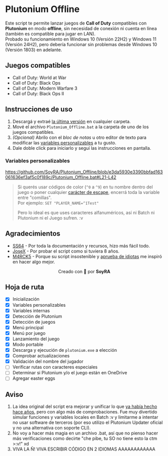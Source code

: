 # Plutonium Offline
Este script te permite lanzar juegos de **Call of Duty** compatibles con **Plutonium** en modo **offline**, sin necesidad de conexión ni cuenta en línea (también es compatible para jugar en LAN).\
Probado su funcionamiento en Windows 10 (Versión 22H2) y Windows 11 (Versión 24H2), pero debería funcionar sin problemas desde Windows 10 (Versión 1803) en adelante.

## Juegos compatibles
- Call of Duty: World at War
- Call of Duty: Black Ops
- Call of Duty: Modern Warfare 3
- Call of Duty: Black Ops II

## Instrucciones de uso
1. Descargá y extraé [la última versión](https://github.com/SoyRA/Plutonium_Offline/archive/refs/heads/main.zip) en cualquier carpeta.
2. Mové el archivo `Plutonium_Offline.bat` a la carpeta de uno de los juegos compatibles.
3. *(Opcional)* Abrilo con el *bloc de notas* u otro editor de texto para modificar las [variables personalizables](#variables-personalizables) a tu gusto.
4. Dale doble click para iniciarlo y seguí las instrucciones en pantalla.

### Variables personalizables
https://github.com/SoyRA/Plutonium_Offline/blob/e3da5930e3390bbfad163061636ef3af5c0f189c/Plutonium_Offline.bat#L21-L42

> Si querés usar códigos de color (`^0` a `^9`) en tu nombre dentro del juego o poner cualquier [carácter de escape](https://ss64.com/nt/syntax-esc.html), encerrá toda la variable entre "comillas".\
> Por ejemplo: `SET "PLAYER_NAME=^1Test"`
>
> Pero lo ideal es que uses caracteres alfanuméricos, así ni Batch ni Plutonium ni el Juego sufren. :v

## Agradecimientos
- [SS64](https://ss64.com/nt/) - Por toda la documentación y recursos, hizo más fácil todo.
- [JoseX](https://github.com/JoseX-cl) - Por probar el script como si tuviera 8 años.
- [M4RCK5](https://github.com/M4RCK5) - Porque su script insostenible y [aprueba de idiotas](https://discord.com/channels/290238678352134145/940996951585988628/1375884787289554954) me inspiró en hacer algo mejor.

<p align="center">Creado con &#x1F92C; por <strong>SoyRA</strong></p>

## Hoja de ruta
- [X] Inicialización
- [X] Variables personalizables
- [X] Variables internas
- [X] Detección de Plutonium
- [X] Detección de juegos
- [X] Menú principal
- [X] Menú por juego
- [X] Lanzamiento del juego
- [X] Modo portable
- [X] Descarga y ejecución de `plutonium.exe` a elección
- [X] Comprobar actualizaciones
- [X] Validación del nombre del jugador
- [ ] Verificar rutas con caracteres especiales
- [ ] Determinar si Plutonium y/o el juego están en OneDrive
- [ ] Agregar easter eggs

## Aviso
1. La idea original del script era mejorar y unificar lo que [ya había hecho hace años](https://github.com/SoyRA/PlutoT6/blob/master/PlutoT6/PU.bat), pero con algo más de comprobaciones. Fue muy divertido simular funciones y variables locales en Batch :v y limitarme a intentar no usar software de terceros (por eso utilizo el Plutonium Updater oficial y no una alternativa con soporte CLI).
2. No voy a hacer más magia en un archivo .bat, así que no pienso hacer más verificaciones como decirte "che pibe, tu SO no tiene esto la ctm >:v!" xd
3. VIVA LA Ñ! VIVA ESCRIBIR CÓDIGO EN 2 IDIOMAS AAAAAAAAAAAA
